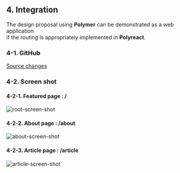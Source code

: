 ## 4. Integration
The design proposal using **Polymer** can be demonstrated as a web application  
if the routing is appropriately implemented in **Polyreact**.

### 4-1. GitHub
[Source changes](https://github.com/KoheiShingaiHQ/react-with-polymer-layout/commit/a6680856806e52b968678f439fb6198b2106459b)

### 4-2. Screen shot
#### 4-2-1. Featured page : /
![root-screen-shot](https://c1.staticflickr.com/5/4504/37059647914_0af138d79c_h.jpg)

#### 4-2-2. About page : /about
![about-screen-shot](https://c1.staticflickr.com/5/4479/37720301086_331f241e0a_h.jpg)

#### 4-2-3. Article page : /article
![article-screen-shot](https://c1.staticflickr.com/5/4499/37720301126_c8f9e3ed67_k.jpg)